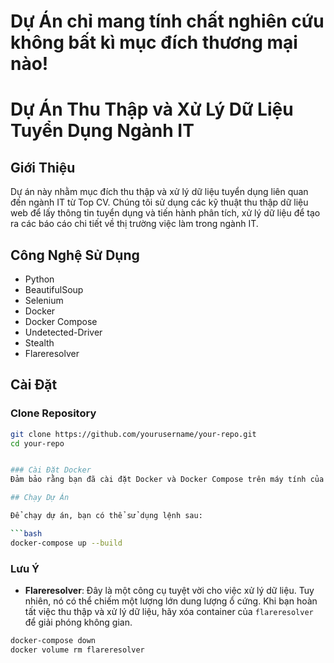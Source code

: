 
# Dự Án chỉ mang tính chất nghiên cứu không bất kì mục đích thương mại nào!

# Dự Án Thu Thập và Xử Lý Dữ Liệu Tuyển Dụng Ngành IT

## Giới Thiệu
Dự án này nhằm mục đích thu thập và xử lý dữ liệu tuyển dụng liên quan đến ngành IT từ Top CV. Chúng tôi sử dụng các kỹ thuật thu thập dữ liệu web để lấy thông tin tuyển dụng và tiến hành phân tích, xử lý dữ liệu để tạo ra các báo cáo chi tiết về thị trường việc làm trong ngành IT.

## Công Nghệ Sử Dụng
- Python
- BeautifulSoup
- Selenium
- Docker
- Docker Compose
- Undetected-Driver
- Stealth
- Flareresolver

## Cài Đặt

### Clone Repository
```bash
git clone https://github.com/yourusername/your-repo.git
cd your-repo


### Cài Đặt Docker
Đảm bảo rằng bạn đã cài đặt Docker và Docker Compose trên máy tính của mình. Nếu chưa, bạn có thể tham khảo [tài liệu chính thức của Docker](https://docs.docker.com/get-docker/) để cài đặt.

## Chạy Dự Án

Để chạy dự án, bạn có thể sử dụng lệnh sau:

```bash
docker-compose up --build
```

### Lưu Ý
- **Flareresolver**: Đây là một công cụ tuyệt vời cho việc xử lý dữ liệu. Tuy nhiên, nó có thể chiếm một lượng lớn dung lượng ổ cứng. Khi bạn hoàn tất việc thu thập và xử lý dữ liệu, hãy xóa container của `flareresolver` để giải phóng không gian.

```bash
docker-compose down
docker volume rm flareresolver  
```
